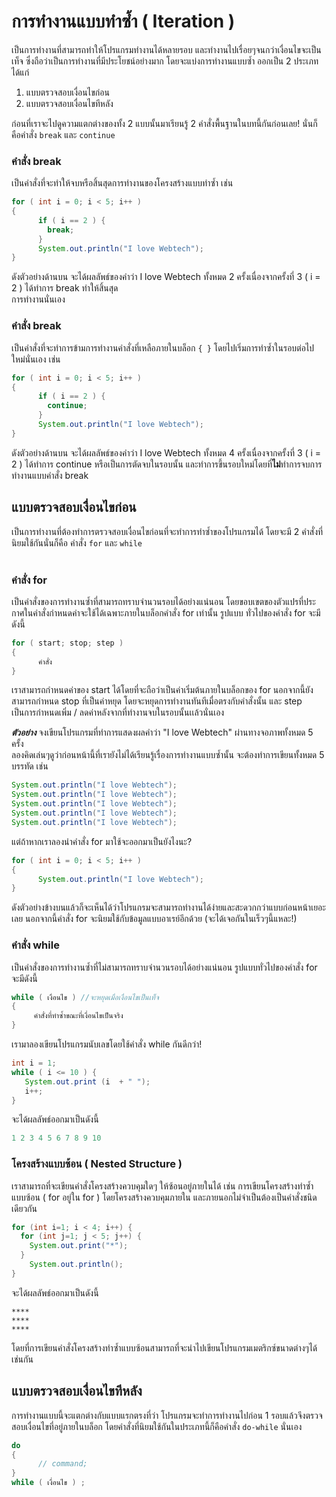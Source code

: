 # การทำงานแบบทำซ้ำ ( Iteration )
เป็นการทำงานที่สามารถทำให้โปรแกรมทำงานได้หลายรอบ และทำงานไปเรื่อยๆจนกว่าเงื่อนไขจะเป็นเท็จ ซึ่งถือว่าเป็นการทำงานที่มีประโยชน์อย่างมาก โดยจะแบ่งการทำงานแบบซ้ำ
ออกเป็น 2 ประเภทได้แก่
1. แบบตรวจสอบเงื่อนไขก่อน
2. แบบตรวจสอบเงื่อนไขทีหลัง

ก่อนที่เราจะไปดูความแตกต่างของทั้ง 2 แบบนั้นมาเรียนรู้ 2 คำสั่งพื้นฐานในบทนี้กันก่อนเลย! นั่นก็คือคำสั่ง `break` และ `continue` 
### คำสั่ง break
เป็นคำสั่งที่จะทำให้จบหรือสิ้นสุดการทำงานของโครงสร้างแบบทำซ้ำ เช่น
```java
for ( int i = 0; i < 5; i++ )
{
      if ( i == 2 ) {
        break;
      }
      System.out.println("I love Webtech");
}
```
ดังตัวอย่างด้านบน จะได้ผลลัพธ์ของคำว่า I love Webtech ทั้งหมด 2 ครั้งเนื่องจากครั้งที่ 3 ( i = 2 ) ได้ทำการ break ทำให้สิ้นสุด<br>การทำงานนั่นเอง
### คำสั่ง break
เป็นคำสั่งที่จะทำการข้ามการทำงานคำสั่งที่เหลือภายในบล็อก `{ }` โดยไปเริ่มการทำซ้ำในรอบต่อไปใหม่นั่นเอง เช่น
```java
for ( int i = 0; i < 5; i++ )
{
      if ( i == 2 ) {
        continue;
      }
      System.out.println("I love Webtech");
}
```
ดังตัวอย่างด้านบน จะได้ผลลัพธ์ของคำว่า I love Webtech ทั้งหมด 4 ครั้งเนื่องจากครั้งที่ 3 ( i = 2 ) ได้ทำการ continue หรือเป็นการตัดจบในรอบนั้น
และทำการขึ้นรอบใหม่โดยที่**ไม่**ทำการจบการทำงานแบบคำสั่ง break
## แบบตรวจสอบเงื่อนไขก่อน
เป็นการทำงานที่ต้องทำการตรวจสอบเงื่อนไขก่อนที่จะทำการทำซ้ำของโปรแกรมได้ โดยจะมี 2 คำสั่งที่นิยมใช้กันนั่นก็คือ คำสั่ง `for` และ `while`
<br><br>
### คำสั่ง for
เป็นคำสั่งของการทำงานซ้ำที่สามารถทราบจำนวนรอบได้อย่างแน่นอน โดยขอบเขตของตัวแปรที่ประกาศในคําสั่งกําหนดค่าจะใช้ได้เฉพาะภายในบล็อกคําสั่ง for เท่านั้น รูปแบบ
ทั่วไปของคำสั่ง for จะมีดังนี้
```java
for ( start; stop; step )
{
      คำสั่ง
}

```
เราสามารถกำหนดค่าของ start ได้โดยที่จะถือว่าเป็นค่าเริ่มต้นภายในบล็อกของ for นอกจากนี้ยังสามารถกำหนด stop ที่เป็นค่าหยุด โดยจะหยุดการทำงานทันทีเมื่อตรงกับคำสั่งนั้น
และ step เป็นการกำหนดเพิ่ม / ลดค่าหลังจากที่ทำงานจบในรอบนั้นเเล้วนั่นเอง

_**ตัวอย่าง**_ จงเขียนโปรแกรมที่ทำการแสดงผลคำว่า "I love Webtech" ผ่านทางจอภาพทั้งหมด 5 ครั้ง
<br>
ลองคิดเล่นๆดูว่าก่อนหน้านี้ที่เรายังไม่ได้เรียนรู้เรื่องการทำงานแบบซ้ำนั้น จะต้องทำการเขียนทั้งหมด 5 บรรทัด เช่น
```java
System.out.println("I love Webtech");
System.out.println("I love Webtech");
System.out.println("I love Webtech");
System.out.println("I love Webtech");
System.out.println("I love Webtech");
```
แต่ถ้าหากเราลองนำคำสั่ง for มาใช้จะออกมาเป็นยังไงนะ? 
```java
for ( int i = 0; i < 5; i++ )
{
      System.out.println("I love Webtech");
}
```
ดังตัวอย่างข้างบนแล้วก็จะเห็นได้ว่าโปรแกรมจะสามารถทำงานได้ง่ายและสะดวกกว่าแบบก่อนหน้าเยอะเลย นอกจากนี้คำสั่ง for จะนิยมใช้กับข้อมูลแบบอาเรย์อีกด้วย (จะได้เจอกันในเร็วๆนี้แหละ!)

### คำสั่ง while
เป็นคำสั่งของการทำงานซ้ำที่ไม่สามารถทราบจำนวนรอบได้อย่างแน่นอน รูปแบบทั่วไปของคำสั่ง for จะมีดังนี้
```java
while ( เงื่อนไข ) //จะหยุดเมื่อเงื่อนไขเป็นเท็จ
{
     คำสั่งที่ทำซ้ำขณะที่เงื่อนไขเป็นจริง
}

```
เรามาลองเขียนโปรแกรมนับเลขโดยใช้คำสั่ง while กันดีกว่า!
```java
int i = 1;
while ( i <= 10 ) {
   System.out.print (i  + " ");
   i++;
}
```
จะได้ผลลัพธ์ออกมาเป็นดังนี้
```java
1 2 3 4 5 6 7 8 9 10
```

### โครงสร้างแบบซ้อน ( Nested Structure )
เราสามารถที่จะเขียนคำสั่งโครงสร้างควบคุมใดๆ ให้ซ้อนอยู่ภายในได้ เช่น 
การเขียนโครงสร้างทำซ้ำแบบซ้อน ( for อยู่ใน for ) โดยโครงสร้างควบคุมภายใน และภายนอกไม่จำเป็นต้องเป็นคำสั่งชนิดเดียวกัน 
```java
for (int i=1; i < 4; i++) {
  for (int j=1; j < 5; j++) {
    System.out.print("*");
  }
    System.out.println();
}
```
จะได้ผลลัพธ์ออกมาเป็นดังนี้
```
****
****
****
`````
โดยที่การเขียนคำสั่งโครงสร้างทำซ้ำแบบซ้อนสามารถที่จะนำไปเขียนโปรแกรมเมตริกซ์ขนาดต่างๆได้เช่นกัน

## แบบตรวจสอบเงื่อนไขทีหลัง
การทำงานแบบนี้จะแตกต่างกับแบบแรกตรงที่ว่า โปรแกรมจะทำการทำงานไปก่อน 1 รอบแล้วจึงตรวจสอบเงื่อนไขที่อยู่ภายในบล็อก โดยคำสั่งที่นิยมใช้กันในประเภทนี้ก็คือคำสั่ง `do-while` นั่นเอง
```java
do 
{
      // command;
}
while ( เงื่อนไข ) ;

```
